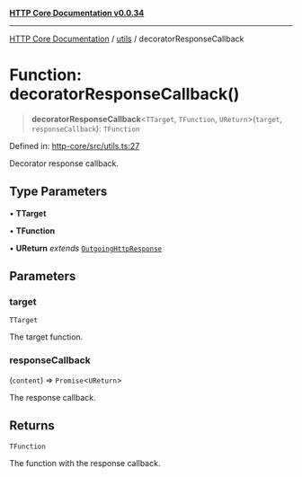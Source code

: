 [**HTTP Core Documentation v0.0.34**](../../README.md)

***

[HTTP Core Documentation](../../modules.md) / [utils](../README.md) / decoratorResponseCallback

# Function: decoratorResponseCallback()

> **decoratorResponseCallback**\<`TTarget`, `TFunction`, `UReturn`\>(`target`, `responseCallback`): `TFunction`

Defined in: [http-core/src/utils.ts:27](https://github.com/stonemjs/http-core/blob/31e23030575a56f9e3df3cf0d1fec6cbcbb56275/src/utils.ts#L27)

Decorator response callback.

## Type Parameters

• **TTarget**

• **TFunction**

• **UReturn** *extends* [`OutgoingHttpResponse`](../../OutgoingHttpResponse/classes/OutgoingHttpResponse.md)

## Parameters

### target

`TTarget`

The target function.

### responseCallback

(`content`) => `Promise`\<`UReturn`\>

The response callback.

## Returns

`TFunction`

The function with the response callback.
